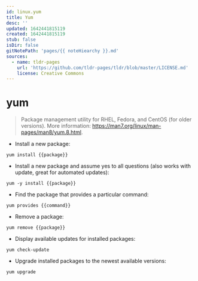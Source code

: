 ```yaml
---
id: linux.yum
title: Yum
desc: ''
updated: 1642441815119
created: 1642441815119
stub: false
isDir: false
gitNotePath: 'pages/{{ noteHiearchy }}.md'
sources:
  - name: tldr-pages
    url: 'https://github.com/tldr-pages/tldr/blob/master/LICENSE.md'
    license: Creative Commons
---
```

# yum

> Package management utility for RHEL, Fedora, and CentOS (for older versions).
> More information: <https://man7.org/linux/man-pages/man8/yum.8.html>.

- Install a new package:

`yum install {{package}}`

- Install a new package and assume yes to all questions (also works with update, great for automated updates):

`yum -y install {{package}}`

- Find the package that provides a particular command:

`yum provides {{command}}`

- Remove a package:

`yum remove {{package}}`

- Display available updates for installed packages:

`yum check-update`

- Upgrade installed packages to the newest available versions:

`yum upgrade`


